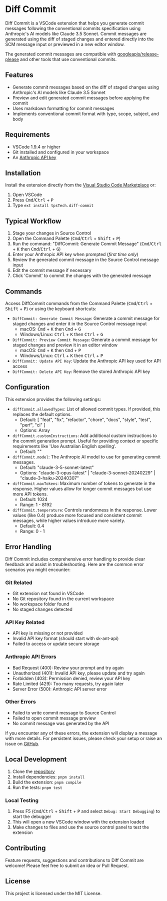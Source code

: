 # Diff Commit

Diff Commit is a VSCode extension that helps you generate commit messages following the conventional commits specification using Anthropic's AI models like Claude 3.5 Sonnet. Commit messages are generated using the diff of staged changes and entered directly into the SCM message input or previewed in a new editor window.

The generated commit messages are compatible with [googleapis/release-please](https://github.com/googleapis/release-please) and other tools that use conventional commits.

## Features

- Generate commit messages based on the diff of staged changes using Anthropic's AI models like Claude 3.5 Sonnet
- Preview and edit generated commit messages before applying the commit
- Uses markdown formatting for commit messages
- Implements conventional commit format with type, scope, subject, and body

## Requirements

- VSCode 1.9.4 or higher
- Git installed and configured in your workspace
- An [Anthropic API key](https://console.anthropic.com/settings/keys)

## Installation

Install the extension directly from the [Visual Studio Code Marketplace](https://marketplace.visualstudio.com/items?itemName=tpsTech.diff-commit) or:

1. Open VSCode
2. Press <kbd>Cmd</kbd>/<kbd>Ctrl</kbd> + <kbd>P</kbd>
3. Type `ext install tpsTech.diff-commit`

## Typical Workflow

1. Stage your changes in Source Control
2. Open the Command Palette (<kbd>Cmd</kbd>/<kbd>Ctrl</kbd> + <kbd>Shift</kbd> + <kbd>P</kbd>)
3. Run the command: "DiffCommit: Generate Commit Message" (<kbd>Cmd</kbd>/<kbd>Ctrl</kbd> + <kbd>K</kbd> then <kbd>Cmd</kbd>/<kbd>Ctrl</kbd> + <kbd>G</kbd>)
4. Enter your Anthropic API key when prompted (_first time only_)
5. Review the generated commit message in the Source Control message input
6. Edit the commit message if necessary
7. Click 'Commit' to commit the changes with the generated message

## Commands

Access DiffCommit commands from the Command Palette (<kbd>Cmd</kbd>/<kbd>Ctrl</kbd> + <kbd>Shift</kbd> + <kbd>P</kbd>) or using the keyboard shortcuts:

- `DiffCommit: Generate Commit Message`: Generate a commit message for staged changes and enter it in the Source Control message input
  - macOS: <kbd>Cmd</kbd> + <kbd>K</kbd> then <kbd>Cmd</kbd> + <kbd>G</kbd>
  - Windows/Linux: <kbd>Ctrl</kbd> + <kbd>K</kbd> then <kbd>Ctrl</kbd> + <kbd>G</kbd>
- `DiffCommit: Preview Commit Message`: Generate a commit message for staged changes and preview it in an editor window
  - macOS: <kbd>Cmd</kbd> + <kbd>K</kbd> then <kbd>Cmd</kbd> + <kbd>P</kbd>
  - Windows/Linux: <kbd>Ctrl</kbd> + <kbd>K</kbd> then <kbd>Ctrl</kbd> + <kbd>P</kbd>
- `DiffCommit: Update API Key`: Update the Anthropic API key used for API access
- `DiffCommit: Delete API Key`: Remove the stored Anthropic API key

## Configuration

This extension provides the following settings:

- `diffCommit.allowedTypes`: List of allowed commit types. If provided, this replaces the default options.
  - Default: [ "feat", "fix", "refactor", "chore", "docs", "style", "test", "perf", "ci" ]
  - Options: Array<string>
- `diffCommit.customInstructions`: Add additional custom instructions to the commit generation prompt. Useful for providing context or specific requirements like 'Use Australian English spelling'.
  - Default: ""
- `diffCommit.model`: The Anthropic AI model to use for generating commit messages.
  - Default: "claude-3-5-sonnet-latest"
  - Options: "claude-3-opus-latest" | "claude-3-sonnet-20240229" | "claude-3-haiku-20240307"
- `diffCommit.maxTokens`: Maximum number of tokens to generate in the response. Higher values allow for longer commit messages but use more API tokens.
  - Default: 1024
  - Range: 1 - 8192
- `diffCommit.temperature`: Controls randomness in the response. Lower values (like 0.4) produce more focused and consistent commit messages, while higher values introduce more variety.
  - Default: 0.4
  - Range: 0 - 1

## Error Handling

Diff Commit includes comprehensive error handling to provide clear feedback and assist in troubleshooting. Here are the common error scenarios you might encounter:

### Git Related

- Git extension not found in VSCode
- No Git repository found in the current workspace
- No workspace folder found
- No staged changes detected

### API Key Related

- API key is missing or not provided
- Invalid API key format (should start with sk-ant-api)
- Failed to access or update secure storage

### Anthropic API Errors

- Bad Request (400): Review your prompt and try again
- Unauthorized (401): Invalid API key, please update and try again
- Forbidden (403): Permission denied, review your API key
- Rate Limited (429): Too many requests, try again later
- Server Error (500): Anthropic API server error

### Other Errors

- Failed to write commit message to Source Control
- Failed to open commit message preview
- No commit message was generated by the API

If you encounter any of these errors, the extension will display a message with more details. For persistent issues, please check your setup or raise an issue on [GitHub](https://github.com/tsdevau/diff-commit/issues).

## Local Development

1. Clone the [repository](https://github.com/tsdevau/diff-commit)
2. Install dependencies: `pnpm install`
3. Build the extension: `pnpm compile`
4. Run the tests: `pnpm test`

### Local Testing

1. Press F5 (<kbd>Cmd</kbd>/<kbd>Ctrl</kbd> + <kbd>Shift</kbd> + <kbd>P</kbd> and select `Debug: Start Debugging`) to start the debugger
2. This will open a new VSCode window with the extension loaded
3. Make changes to files and use the source control panel to test the extension

## Contributing

Feature requests, suggestions and contributions to Diff Commit are welcome! Please feel free to submit an idea or Pull Request.

## License

This project is licensed under the MIT License.
